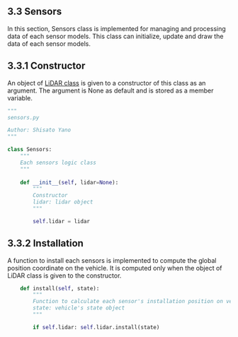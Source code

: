 ## 3.3 Sensors
In this section, Sensors class is implemented for managing and processing data of each sensor models. This class can initialize, update and draw the data of each sensor models.  

## 3.3.1 Constructor
An object of [LiDAR class](/doc/3_sensor_models/3_2_lidar.md) is given to a constructor of this class as an argument. The argument is None as default and is stored as a member variable.  
```python
"""
sensors.py

Author: Shisato Yano
"""

class Sensors:
    """
    Each sensors logic class
    """
    
    def __init__(self, lidar=None):
        """
        Constructor
        lidar: lidar object
        """

        self.lidar = lidar
```

## 3.3.2 Installation
A function to install each sensors is implemented to compute the global position coordinate on the vehicle. It is computed only when the object of LiDAR class is given to the constructor.  
```python
    def install(self, state):
        """
        Function to calculate each sensor's installation position on vehicle
        state: vehicle's state object
        """

        if self.lidar: self.lidar.install(state)
```